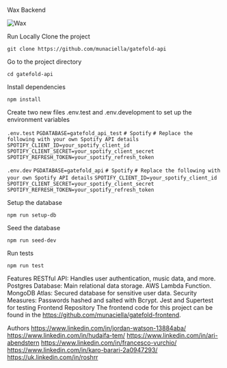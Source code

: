 Wax Backend

![Wax](https://github.com/munaciella/gatefold-api/assets/122890990/45452ad1-5526-4b5c-8207-c5250825bc3c)

Run Locally
Clone the project

  `git clone https://github.com/munaciella/gatefold-api`

Go to the project directory

  ```cd gatefold-api```

Install dependencies

  ```npm install```

Create two new files .env.test and .env.development to set up the environment variables

```.env.test```
```PGDATABASE=gatefold_api_test```
```# Spotify```
```# Replace the following with your own Spotify API details```
```SPOTIFY_CLIENT_ID=your_spotify_client_id```
```SPOTIFY_CLIENT_SECRET=your_spotify_client_secret```
```SPOTIFY_REFRESH_TOKEN=your_spotify_refresh_token```

```.env.dev```
```PGDATABASE=gatefold_api```
```# Spotify```
```# Replace the following with your own Spotify API details```
```SPOTIFY_CLIENT_ID=your_spotify_client_id```
```SPOTIFY_CLIENT_SECRET=your_spotify_client_secret```
```SPOTIFY_REFRESH_TOKEN=your_spotify_refresh_token```

Setup the database

```npm run setup-db```

Seed the database

```npm run seed-dev```

Run tests

```npm run test```

Features
RESTful API: Handles user authentication, music data, and more.
Postgres Database: Main relational data storage.
AWS Lambda Function.
MongoDB Atlas: Secured database for sensitive user data.
Security Measures: Passwords hashed and salted with Bcrypt.
Jest and Supertest for testing
Frontend Repository
The frontend code for this project can be found in the https://github.com/munaciella/gatefold-frontend.

Authors
[](https://www.linkedin.com/in/jordan-watson-13884aba/)https://www.linkedin.com/in/jordan-watson-13884aba/
https://www.linkedin.com/in/hudaifa-tem/
[
](https://www.linkedin.com/in/ari-abendstern)https://www.linkedin.com/in/ari-abendstern
https://www.linkedin.com/in/francesco-vurchio/
https://www.linkedin.com/in/karo-barari-2a0947293/
https://uk.linkedin.com/in/roshrr
